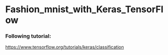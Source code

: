 # Fashion_mnist_with_Keras_TensorFlow

### Following tutorial: 
https://www.tensorflow.org/tutorials/keras/classification
